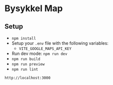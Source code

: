 # Bysykkel Map

## Setup

* `npm install`
* Setup your `.env` file with the following variables:
  * `VITE_GOOGLE_MAPS_API_KEY`
* Run dev mode: `npm run dev`
* `npm run build`
* `npm run preview`
* `npm run lint`

`http://localhost:3000`